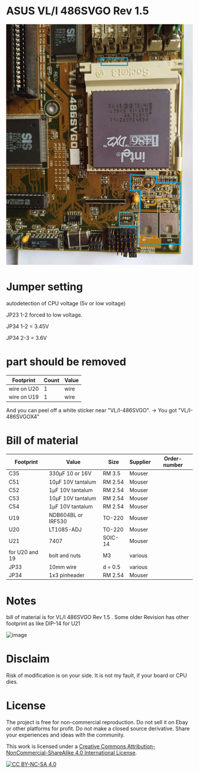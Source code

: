 # ASUS VL/I 486SVGO Rev 1.5

![pictures](https://github.com/matt1187/3.3V-adventure/blob/main/asus_SVGO/SVGO_rev1_5.jpg)


# Jumper setting
autodetection of CPU voltage  (5v or low voltage)

JP23 1-2 forced to low voltage.

JP34 1-2 = 3.45V  

JP34 2-3 = 3.6V

# part should be removed
|Footprint|Count|Value|
|------|----|-----|
|wire on U20|1|wire|
|wire on U19|1|wire|
And you can peel off a white sticker near "VL/I-486SVGO". -> You got  "VL/I-486SVGOX4"

# Bill of material


|Footprint|Value|Size|Supplier|Order-number|
|--------------|-----|-----|-------|-----------------|
|C35| 330µF 10 or 16V |RM 3.5 |Mouser||
|C51| 10µF 10V tantalum |RM 2.54 |Mouser||
|C52| 1µF 10V tantalum |RM 2.54 |Mouser||
|C53| 10µF 10V tantalum |RM 2.54 |Mouser||
|C54| 1µF 10V tantalum |RM 2.54 |Mouser||
|U19|NDB604BL or IRF530|TO-220|Mouser||
|U20|LT1085-ADJ|TO-220|Mouser||
|U21|7407|SOIC-14|Mouser||
|for U20 and 19|bolt and nuts|M3 |various||
|JP33|10mm  wire |d = 0.5 |various||
|JP34|1x3 pinheader|RM 2.54|Mouser||


# Notes
bill of material is for VL/I 486SVGO Rev 1.5 .
Some  older Revision has other footprint as like DIP-14 for U21

<img width="438" height="660" alt="image" src="https://github.com/user-attachments/assets/af6e6742-1853-42c9-8b0f-95d2a273839a" />



# Disclaim
Risk of modification is on your side.  It is not my fault, if your board or CPU dies.


# License
The project is free for non-commercial reproduction. Do not sell it on Ebay or other platforms for profit. Do not make a closed source derivative. Share your experiences and ideas with the community.

This work is licensed under a [Creative Commons Attribution-NonCommercial-ShareAlike 4.0 International License][cc-by-nc-sa].

[![CC BY-NC-SA 4.0][cc-by-nc-sa-image]][cc-by-nc-sa]

[cc-by-nc-sa]: http://creativecommons.org/licenses/by-nc-sa/4.0/
[cc-by-nc-sa-image]: https://licensebuttons.net/l/by-nc-sa/4.0/88x31.png




